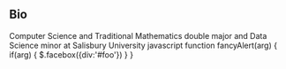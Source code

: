 ## Bio
Computer Science and Traditional Mathematics double major and Data Science minor at Salisbury University
javascript
function fancyAlert(arg) {
  if(arg) {
    $.facebox({div:'#foo'})
  }
}
<!--
**jfernandez37/jfernandez37** is a ✨ _special_ ✨ repository because its `README.md` (this file) appears on your GitHub profile.

Here are some ideas to get you started:

- 🔭 I’m currently working on ...
- 🌱 I’m currently learning ...
- 👯 I’m looking to collaborate on ...
- 🤔 I’m looking for help with ...
- 💬 Ask me about ...
- 📫 How to reach me: ...
- 😄 Pronouns: ...
- ⚡ Fun fact: ...
-->
